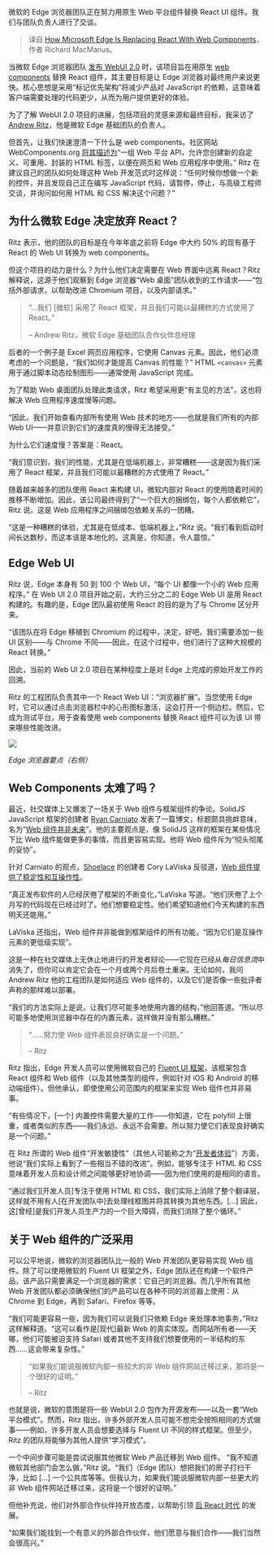 
<!--
title: 微软Edge如何用Web Components替换React
cover: https://cdn.thenewstack.io/media/2024/10/87a6c598-react-kick.jpg
-->

微软的 Edge 浏览器团队正在努力用原生 Web 平台组件替换 React UI 组件。我们与团队负责人进行了交谈。

> 译自 [How Microsoft Edge Is Replacing React With Web Components](https://thenewstack.io/how-microsoft-edge-is-replacing-react-with-web-components/)，作者 Richard MacManus。

当微软 Edge 浏览器团队 [发布 WebUI 2.0](https://thenewstack.io/from-react-to-html-first-microsoft-edge-debuts-webui-2-0/) 时，该项目旨在用原生 [web components](https://thenewstack.io/introduction-to-web-components-and-how-to-start-using-them/) 替换 React 组件，其主要目标是让 Edge 浏览器对最终用户来说更快。核心思想是采用“标记优先架构”将减少产品对 JavaScript 的依赖，这意味着客户端需要处理的代码更少，从而为用户提供更好的体验。

为了了解 WebUI 2.0 项目的进展，包括项目的灵感来源和最终目标，我采访了 [Andrew Ritz](https://www.linkedin.com/in/andrewritz/)，他是微软 Edge 基础团队的负责人。

但首先，让我们快速澄清一下什么是 web components。社区网站 WebComponents.org [将其描述为](https://www.webcomponents.org/introduction)“一组 Web 平台 API，允许您创建新的自定义、可重用、封装的 HTML 标签，以便在网页和 Web 应用程序中使用。” Ritz 在建议自己的团队如何处理这种 Web 开发范式时这样说：“任何时候你想做一个新的控件，并且发现自己正在编写 JavaScript 代码，请暂停，停止，与高级工程师交谈，并询问如何用 HTML 和 CSS 解决这个问题？”

## 为什么微软 Edge 决定放弃 React？

Ritz 表示，他的团队的目标是在今年年底之前将 Edge 中大约 50% 的现有基于 React 的 Web UI 转换为 web components。

但这个项目的动力是什么？为什么他们决定需要在 Web 界面中远离 React？Ritz 解释说，这源于他们观察到 Edge 浏览器“Web 桌面”团队收到的工作请求——“包括外部请求，以帮助改进 Chromium 项目，以及内部请求。”

> “…我们 [微软] 采用了 React 框架，并且我们可能以最糟糕的方式使用了 React。”
>
> – Andrew Ritz，微软 Edge 基础团队合作伙伴总经理

后者的一个例子是 Excel 网页应用程序，它使用 Canvas 元素。因此，他们必须考虑的一个问题是，“我们如何才能提高 Canvas 的性能？” HTML `<canvas>` 元素用于通过脚本动态绘制图形——通常使用 JavaScript 完成。

为了帮助 Web 桌面团队处理此类请求，Ritz 希望采用更“有主见的方法”，这也将解决 Web 应用程序速度慢等问题。

“因此，我们开始查看内部所有使用 Web 技术的地方——也就是我们所有的内部 Web UI——并意识到它们的速度真的慢得无法接受。”

为什么它们速度慢？答案是：React。

“我们意识到，我们的性能，尤其是在低端机器上，非常糟糕——这是因为我们采用了 React 框架，并且我们可能以最糟糕的方式使用了 React。”

随着越来越多的团队使用 React 来构建 UI，微软内部对 React 的使用随着时间的推移不断增加。因此，该公司最终得到了“一个巨大的捆绑包，每个人都依赖它”，Ritz 说。这是 Web 应用程序之间捆绑包依赖关系的一团糟。

“这是一种糟糕的体验，尤其是在低成本、低端机器上，”Ritz 说。“我们看到启动时间长达数秒，而这本该是本地化的。这真是，你知道，令人震惊。”

## Edge Web UI

Ritz 说，Edge 本身有 50 到 100 个 Web UI，“每个 UI 都像一个小的 Web 应用程序。” 在 Web UI 2.0 项目开始之前，大约三分之二的 Edge Web UI 是用 React 构建的。有趣的是，Edge 团队最初使用 React 的目的是为了与 Chrome 区分开来。

“该团队在将 Edge 移植到 Chromium 的过程中，决定，好吧，我们需要添加一些 UI 区别——与 Chrome 不同——因此，在这个过程中，他们进行了这种大规模的 React 转换。”

因此，当前的 Web UI 2.0 项目在某种程度上是对 Edge 上完成的原始开发工作的回溯。

Ritz 的工程团队负责其中一个 React Web UI：“浏览器扩展”。当您使用 Edge 时，它可以通过点击浏览器栏中的心形图标激活，这会打开一个侧边栏。然后，它成为测试平台，用于查看使用 web components 替换 React 组件可以为该 UI 带来哪些性能改进。

![](https://cdn.thenewstack.io/media/2024/10/3bf895bf-edge-browser-essentials.jpg)

*Edge 浏览器要点（右侧）*

## Web Components 太难了吗？

最近，社交媒体上又爆发了一场关于 Web 组件与框架组件的争论。SolidJS JavaScript 框架的创建者 [Ryan Carniato](https://x.com/RyanCarniato) 发表了一篇博文，标题颇具挑衅意味，名为“[Web 组件并非未来](https://dev.to/ryansolid/web-components-are-not-the-future-48bh)”。他的主要观点是，像 SolidJS 这样的框架在某些情况下比 Web 组件能做更多的事情，而且更容易实现。他将 Web 组件斥为“彻头彻尾的妥协”。

针对 Carniato 的观点，[Shoelace](https://thenewstack.io/shoelace-web-components-library-that-works-with-any-framework/) 的创建者 Cory LaViska 反驳道，[Web 组件提供了稳定性和互操作性](https://www.abeautifulsite.net/posts/web-components-are-not-the-future-they-re-the-present/)。

“真正发布软件的人已经厌倦了框架的不断变化，”LaViska 写道。“他们厌倦了上个月写的代码现在已经过时了。他们想要稳定性。他们希望知道他们今天构建的东西明天还能用。”

LaViska 还指出，Web 组件并非能做到框架组件的所有功能，“因为它们是互操作元素的更低级实现”。

这是一种在社交媒体上无休止地进行的开发者辩论——它现在已经从*每日信息流*中消失了，但你可以肯定它会在一个月或两个月后卷土重来。无论如何，我问 Andrew Ritz 他的工程团队是如何适应 Web 组件的，以及它们是否像一些批评者声称的那样难以部署。

“我们的方法实际上是说，让我们尽可能多地使用内置的结构，”他回答道。“所以尽可能多地使用浏览器中存在的内置元素，这样做并没有那么糟糕。”

> “……努力使 Web 组件表现良好确实是一个问题。”
>
> – Ritz

Ritz 指出，Edge 开发人员可以使用微软自己的 [Fluent UI 框架](https://developer.microsoft.com/en-us/fluentui#/)，该框架包含 React 组件和 Web 组件（以及其他类型的组件，例如针对 iOS 和 Android 的移动端组件）。但他承认，即使使用公司范围内的框架来实现 Web 组件也并非易事。

“有些情况下，[一个] 内置控件需要大量的工作——你知道，它在 polyfill 上很重，或者类似的东西——我们永远、永远不会需要。所以努力使它们表现良好确实是一个问题。”

在 Ritz 所谓的 Web 组件“开发敏捷性”（其他人可能称之为“[开发者体验](https://thenewstack.io/how-do-you-measure-developer-experience/)”）方面，他说“我们实际上看到了一些相当不错的改进”。例如，能够专注于 HTML 和 CSS 意味着开发人员和设计师之间能够更好地协调——因为他们使用的是相同的语言。

“通过我们[开发人员]专注于使用 HTML 和 CSS，我们实际上消除了整个翻译层，这样就不用有人[在开发团队中]去处理线框图并将其转换为其他东西。[…] 因此，这[曾经]是我们开发人员生产力的一个巨大障碍，而我们消除了整个循环。”

## 关于 Web 组件的广泛采用
可以公平地说，微软的浏览器团队比一般的 Web 开发团队更容易实现 Web 组件。除了可以使用微软的 Fluent UI 框架之外，Edge 团队还在构建一个软件产品，该产品只需要满足一个浏览器的需求：它自己的浏览器。而几乎所有其他 Web 开发团队都必须确保他们的产品可以在各种不同的浏览器上使用：从 Chrome 到 Edge，再到 Safari、Firefox 等等。

“我们可能更容易一些，因为我们可以说我们只依赖 Edge 来处理本地事务，”Ritz 这样解释道。“这可以看作是[现代]最新 Web 的真实体现。而网站所有者——天哪，他们可能被迫支持 Safari 或者其他不支持我们想要使用的一半结构的东西……这会带来复杂性。”

> “如果我们能说服微软内部一些较大的非 Web 组件网站迁移过来，那将是一个很好的证明。”
>
> – Ritz

也就是说，微软的意图是将一些 WebUI 2.0 包作为开源发布——以及一套“Web 平台模式”。然而，Ritz 指出，许多外部开发人员可能不想完全按照相同的方式做事——例如，许多开发人员会想要选择与 Fluent UI 不同的样式框架。但至少，Ritz 的团队将能够为其他人提供“学习模式”。

一个中间步骤可能是尝试说服其他微软 Web 产品迁移到 Web 组件。
“我不知道微软其他部门会怎么做，”Ritz 说。“我们（Edge 团队）想把我们的房子打扫干净，比如 […] 一个公共库等等。但我认为，如果我们能说服微软内部一些更大的非 Web 组件网站迁移过来，这将是一个很好的证明。”

但他补充说，他们对外部合作伙伴持开放态度，以帮助引领 [后 React 时代](https://thenewstack.io/after-a-decade-of-react-is-frontend-a-post-react-world-now/) 的发展。

“如果我们能找到一个有意义的外部合作伙伴，他们愿意与我们合作——我们当然会很高兴。”
